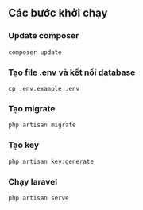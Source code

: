 ## Các bước khởi chạy
### Update composer
```composer update```
### Tạo file .env và kết nối database 
```cp .env.example .env```
### Tạo migrate
```php artisan migrate```
### Tạo key  
```php artisan key:generate```
### Chạy laravel 
```php artisan serve```

